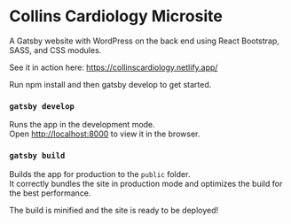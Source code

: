 # Collins Cardiology Microsite

A Gatsby website with WordPress on the back end using React Bootstrap, SASS, and CSS modules.

See it in action here: https://collinscardiology.netlify.app/

Run npm install and then gatsby develop to get started.

### `gatsby develop`

Runs the app in the development mode.<br />
Open [http://localhost:8000](http://localhost:8000) to view it in the browser.

### `gatsby build`

Builds the app for production to the `public` folder.<br />
It correctly bundles the site in production mode and optimizes the build for the best performance.

The build is minified and the site is ready to be deployed!
